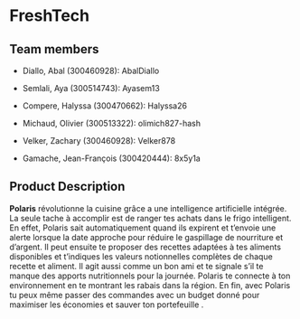 # FreshTech

## Team members
- Diallo, Abal (300460928): AbalDiallo

- Semlali, Aya (300514743): Ayasem13

- Compere, Halyssa (300470662): Halyssa26

- Michaud, Olivier (300513322): olimich827-hash

- Velker, Zachary (300460928): Velker878

- Gamache, Jean-François (300420444): 8x5y1a

## Product Description
**Polaris** révolutionne la cuisine grâce a une intelligence artificielle intégrée. La seule tache à accomplir est de ranger tes achats dans le frigo intelligent. En effet, Polaris sait automatiquement quand ils expirent et t’envoie une alerte lorsque la date approche pour réduire le gaspillage de nourriture et d’argent. Il peut ensuite te proposer des recettes adaptées à tes aliments disponibles et t’indiques les valeurs notionnelles complètes de chaque recette et aliment. Il agit aussi comme un bon ami et te signale s’il te manque des apports nutritionnels pour la journée. Polaris te connecte à ton environnement en te montrant les rabais dans la région. En fin, avec Polaris tu peux même passer des commandes avec un budget donné pour maximiser les économies et sauver ton portefeuille .
